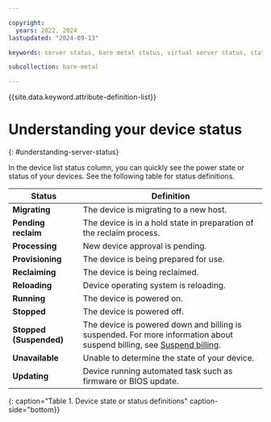 ```yaml
---

copyright:
  years: 2022, 2024
lastupdated: "2024-09-13"

keywords: server status, bare metal status, virtual server status, status

subcollection: bare-metal

---
```


{{site.data.keyword.attribute-definition-list}}

# Understanding your device status
{: #understanding-server-status}

In the device list status column, you can quickly see the power state or status of your devices. See the following table for status definitions.

| Status | Definition |
|--------|------------|
| **Migrating** | The device is migrating to a new host. |
| **Pending reclaim** | The device is in a hold state in preparation of the reclaim process. |
| **Processing** | New device approval is pending. |
| **Provisioning** | The device is being prepared for use. |
| **Reclaiming** | The device is being reclaimed. |
| **Reloading** | Device operating system is reloading. |
| **Running** | The device is powered on. |
| **Stopped** | The device is powered off. |
| **Stopped (Suspended)** | The device is powered down and billing is suspended. For more information about suspend billing, see [Suspend billing](/docs/virtual-servers?topic=virtual-servers-requirements). |
| **Unavailable** | Unable to determine the state of your device. |
| **Updating** | Device running automated task such as firmware or BIOS update. |
{: caption="Table 1. Device state or status definitions" caption-side="bottom}}
